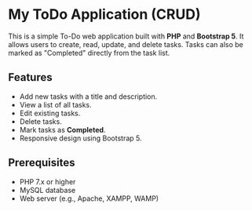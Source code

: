 # My ToDo Application (CRUD)

This is a simple To-Do web application built with **PHP** and **Bootstrap 5**. It allows users to create, read, update, and delete tasks. Tasks can also be marked as "Completed" directly from the task list.

## Features
- Add new tasks with a title and description.
- View a list of all tasks.
- Edit existing tasks.
- Delete tasks.
- Mark tasks as **Completed**.
- Responsive design using Bootstrap 5.

## Prerequisites
- PHP 7.x or higher
- MySQL database
- Web server (e.g., Apache, XAMPP, WAMP)


